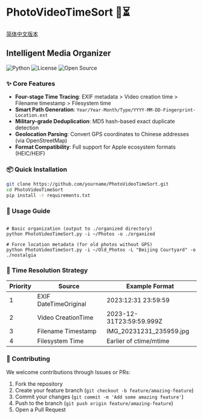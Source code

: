 # PhotoVideoTimeSort 📸⏳
[简体中文版本](#english-version)


## Intelligent Media Organizer

![Python](https://img.shields.io/badge/Python-3.8+-blue)
![License](https://img.shields.io/badge/License-MIT-green)
![Open Source](https://img.shields.io/badge/Open%20Source-✓-success)

### ✨ Core Features
- **Four-stage Time Tracing**: EXIF metadata > Video creation time > Filename timestamp > Filesystem time
- **Smart Path Generation**: `Year/Year-Month/Type/YYYY-MM-DD-Fingerprint-Location.ext`
- **Military-grade Deduplication**: MD5 hash-based exact duplicate detection
- **Geolocation Parsing**: Convert GPS coordinates to Chinese addresses (via OpenStreetMap)
- **Format Compatibility**: Full support for Apple ecosystem formats (HEIC/HEIF)

### 📦 Quick Installation
```bash
git clone https://github.com/yourname/PhotoVideoTimeSort.git
cd PhotoVideoTimeSort
pip install -r requirements.txt
```

### 🚀 Usage Guide

```

# Basic organization (output to ./organized directory)
python PhotoVideoTimeSort.py -i ~/Photos -o ./organized

# Force location metadata (for old photos without GPS)
python PhotoVideoTimeSort.py -i ~/Old_Photos -L "Beijing Courtyard" -o ./nostalgia
```

### 🧠 Time Resolution Strategy

| Priority | Source                | Example Format           |
| -------- | --------------------- | ------------------------ |
| 1        | EXIF DateTimeOriginal | 2023:12:31 23:59:59      |
| 2        | Video CreationTime    | 2023-12-31T23:59:59.999Z |
| 3        | Filename Timestamp    | IMG_20231231_235959.jpg  |
| 4        | Filesystem Time       | Earlier of ctime/mtime   |

### 🤝 Contributing

We welcome contributions through Issues or PRs:

1. Fork the repository
2. Create your feature branch (`git checkout -b feature/amazing-feature`)
3. Commit your changes (`git commit -m 'Add some amazing feature'`)
4. Push to the branch (`git push origin feature/amazing-feature`)
5. Open a Pull Request
